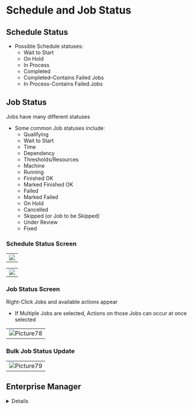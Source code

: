 # Schedule and Job Status

## Schedule Status

* Possible Schedule statuses:
  * Wait to Start
  * On Hold
  * In Process
  * Completed
  * Completed–Contains Failed Jobs 
  * In Process-Contains Failed Jobs

## Job Status

Jobs have many different statuses 

* Some common Job statuses include:
  * Qualifying
  * Wait to Start
  * Time
  * Dependency
  * Thresholds/Resources
  * Machine
  * Running
  * Finished OK
  * Marked Finished OK 
  * Failed
  * Marked Failed
  * On Hold
  * Cancelled
  * Skipped (or Job to be Skipped)
  * Under Review 
  * Fixed

### Schedule Status Screen

||
|---|
|![](../static/imgbasic/sm-schedule-status.png)|

||
|---|
|![](../static/imgbasic/sm-schedule-status-options.png)|

### Job Status Screen

Right-Click Jobs and available actions appear

* If Multiple Jobs are selected, Actions on those Jobs can occur at once selected 

||
|---|
|![Picture78](../static/imgbasic/Picture78.png)|

### Bulk Job Status Update

||
|---|
|![Picture79](../static/imgbasic/Picture79.png)|


## Enterprise Manager

<details>

#### Possible Job Statuses

![Picture45](../static/imgbasic/Picture45.png)

#### Update Schedule Status

* Update the Schedule status by right-clicking Schedule and selecting one of the available options:
  * Hold
  * Release
  * Start
  * Close
  * Update Jobs Statuses
* From List view, change the status of any Schedule on a day by right-clicking **Date**

||
|---|
|![Picture46](../static/imgbasic/Picture46.png)|
|![Picture47](../static/imgbasic/Picture47.png)|

#### Update Job Status

* Update Job statuses by right-clicking the Job and selecting one of the available options
* Options vary depending on current status of Job
* From **List** or **Matrix** view, change the status of any Jobs in a Schedule by right-clicking **Schedule**

||
|---|
|![Picture48](../static/imgbasic/Picture48.png)|
|![Picture49](../static/imgbasic/Picture49.png)|

#### Bulk Update Job Status

||
|---|
|![Picture50](../static/imgbasic/Picture50.png)|
 |![Picture52](../static/imgbasic/Picture52.png)|
 
</details>

